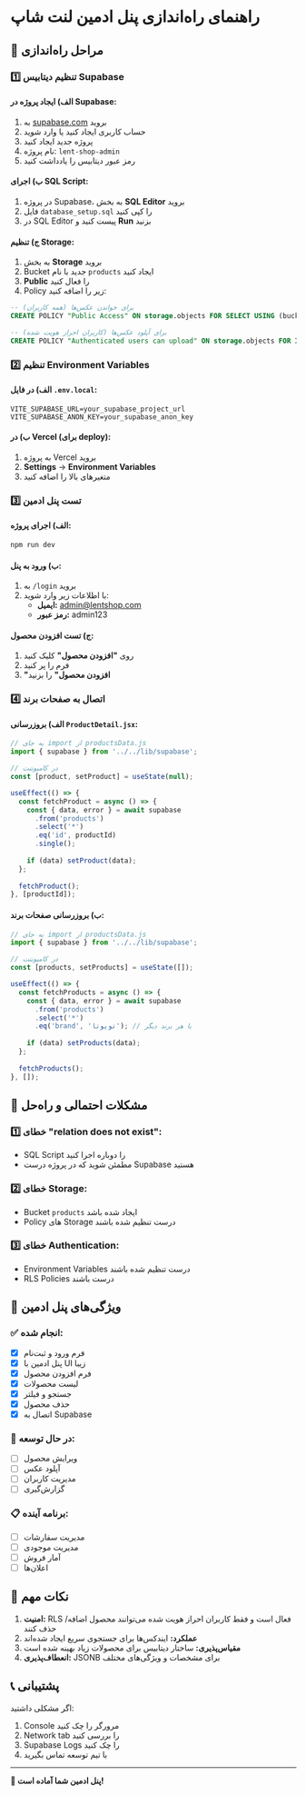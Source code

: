 # راهنمای راه‌اندازی پنل ادمین لنت شاپ

## 🚀 **مراحل راه‌اندازی**

### **1️⃣ تنظیم دیتابیس Supabase**

#### **الف) ایجاد پروژه در Supabase:**
1. به [supabase.com](https://supabase.com) بروید
2. حساب کاربری ایجاد کنید یا وارد شوید
3. پروژه جدید ایجاد کنید
4. نام پروژه: `lent-shop-admin`
5. رمز عبور دیتابیس را یادداشت کنید

#### **ب) اجرای SQL Script:**
1. در پروژه Supabase، به بخش **SQL Editor** بروید
2. فایل `database_setup.sql` را کپی کنید
3. در SQL Editor پیست کنید و **Run** بزنید

#### **ج) تنظیم Storage:**
1. به بخش **Storage** بروید
2. Bucket جدید با نام `products` ایجاد کنید
3. **Public** را فعال کنید
4. Policy زیر را اضافه کنید:

```sql
-- برای خواندن عکس‌ها (همه کاربران)
CREATE POLICY "Public Access" ON storage.objects FOR SELECT USING (bucket_id = 'products');

-- برای آپلود عکس‌ها (کاربران احراز هویت شده)
CREATE POLICY "Authenticated users can upload" ON storage.objects FOR INSERT WITH CHECK (bucket_id = 'products' AND auth.role() = 'authenticated');
```

### **2️⃣ تنظیم Environment Variables**

#### **الف) در فایل `.env.local`:**
```env
VITE_SUPABASE_URL=your_supabase_project_url
VITE_SUPABASE_ANON_KEY=your_supabase_anon_key
```

#### **ب) در Vercel (برای deploy):**
1. به پروژه Vercel بروید
2. **Settings** → **Environment Variables**
3. متغیرهای بالا را اضافه کنید

### **3️⃣ تست پنل ادمین**

#### **الف) اجرای پروژه:**
```bash
npm run dev
```

#### **ب) ورود به پنل:**
1. به `/login` بروید
2. با اطلاعات زیر وارد شوید:
   - **ایمیل:** admin@lentshop.com
   - **رمز عبور:** admin123

#### **ج) تست افزودن محصول:**
1. روی **"افزودن محصول"** کلیک کنید
2. فرم را پر کنید
3. **"افزودن محصول"** را بزنید

### **4️⃣ اتصال به صفحات برند**

#### **الف) بروزرسانی `ProductDetail.jsx`:**
```jsx
// به جای import از productsData.js
import { supabase } from '../../lib/supabase';

// در کامپوننت
const [product, setProduct] = useState(null);

useEffect(() => {
  const fetchProduct = async () => {
    const { data, error } = await supabase
      .from('products')
      .select('*')
      .eq('id', productId)
      .single();
    
    if (data) setProduct(data);
  };
  
  fetchProduct();
}, [productId]);
```

#### **ب) بروزرسانی صفحات برند:**
```jsx
// به جای import از productsData.js
import { supabase } from '../../lib/supabase';

// در کامپوننت
const [products, setProducts] = useState([]);

useEffect(() => {
  const fetchProducts = async () => {
    const { data, error } = await supabase
      .from('products')
      .select('*')
      .eq('brand', 'تویوتا'); // یا هر برند دیگر
    
    if (data) setProducts(data);
  };
  
  fetchProducts();
}, []);
```

## 🔧 **مشکلات احتمالی و راه‌حل**

### **1️⃣ خطای "relation does not exist":**
- SQL Script را دوباره اجرا کنید
- مطمئن شوید که در پروژه درست Supabase هستید

### **2️⃣ خطای Storage:**
- Bucket `products` ایجاد شده باشد
- Policy های Storage درست تنظیم شده باشند

### **3️⃣ خطای Authentication:**
- Environment Variables درست تنظیم شده باشند
- RLS Policies درست باشند

## 📱 **ویژگی‌های پنل ادمین**

### **✅ انجام شده:**
- [x] فرم ورود و ثبت‌نام
- [x] پنل ادمین با UI زیبا
- [x] فرم افزودن محصول
- [x] لیست محصولات
- [x] جستجو و فیلتر
- [x] حذف محصول
- [x] اتصال به Supabase

### **🔄 در حال توسعه:**
- [ ] ویرایش محصول
- [ ] آپلود عکس
- [ ] مدیریت کاربران
- [ ] گزارش‌گیری

### **📋 برنامه آینده:**
- [ ] مدیریت سفارشات
- [ ] مدیریت موجودی
- [ ] آمار فروش
- [ ] اعلان‌ها

## 🎯 **نکات مهم**

1. **امنیت:** RLS فعال است و فقط کاربران احراز هویت شده می‌توانند محصول اضافه/حذف کنند
2. **عملکرد:** ایندکس‌ها برای جستجوی سریع ایجاد شده‌اند
3. **مقیاس‌پذیری:** ساختار دیتابیس برای محصولات زیاد بهینه شده است
4. **انعطاف‌پذیری:** JSONB برای مشخصات و ویژگی‌های مختلف

## 📞 **پشتیبانی**

اگر مشکلی داشتید:
1. Console مرورگر را چک کنید
2. Network tab را بررسی کنید
3. Supabase Logs را چک کنید
4. با تیم توسعه تماس بگیرید

---

**🎉 پنل ادمین شما آماده است!**
